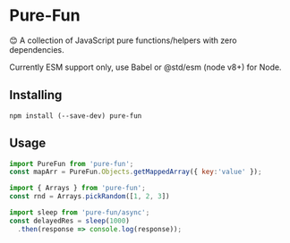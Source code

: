 # Pure-Fun
😊  A collection of JavaScript pure functions/helpers with zero dependencies.

Currently ESM support only, use Babel or @std/esm (node v8+) for Node.

## Installing

```
npm install (--save-dev) pure-fun
```

## Usage

```js
import PureFun from 'pure-fun';
const mapArr = PureFun.Objects.getMappedArray({ key:'value' });

import { Arrays } from 'pure-fun';
const rnd = Arrays.pickRandom([1, 2, 3])

import sleep from 'pure-fun/async';
const delayedRes = sleep(1000)
  .then(response => console.log(response));
```
